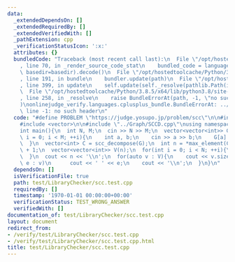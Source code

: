 ```yaml
---
data:
  _extendedDependsOn: []
  _extendedRequiredBy: []
  _extendedVerifiedWith: []
  _pathExtension: cpp
  _verificationStatusIcon: ':x:'
  attributes: {}
  bundledCode: "Traceback (most recent call last):\n  File \"/opt/hostedtoolcache/Python/3.8.5/x64/lib/python3.8/site-packages/onlinejudge_verify/documentation/build.py\"\
    , line 70, in _render_source_code_stat\n    bundled_code = language.bundle(stat.path,\
    \ basedir=basedir).decode()\n  File \"/opt/hostedtoolcache/Python/3.8.5/x64/lib/python3.8/site-packages/onlinejudge_verify/languages/cplusplus.py\"\
    , line 191, in bundle\n    bundler.update(path)\n  File \"/opt/hostedtoolcache/Python/3.8.5/x64/lib/python3.8/site-packages/onlinejudge_verify/languages/cplusplus_bundle.py\"\
    , line 399, in update\n    self.update(self._resolve(pathlib.Path(included), included_from=path))\n\
    \  File \"/opt/hostedtoolcache/Python/3.8.5/x64/lib/python3.8/site-packages/onlinejudge_verify/languages/cplusplus_bundle.py\"\
    , line 258, in _resolve\n    raise BundleErrorAt(path, -1, \"no such header\"\
    )\nonlinejudge_verify.languages.cplusplus_bundle.BundleErrorAt: ../Graph/SCCD.cpp:\
    \ line -1: no such header\n"
  code: "#define PROBLEM \"https://judge.yosupo.jp/problem/scc\"\n\n#include <iostream>\n\
    #include <vector>\n\n#include \"../Graph/SCCD.cpp\"\nusing namespace std;\n\n\
    int main(){\n  int N, M;\n  cin >> N >> M;\n  vector<vector<int>> G(N);\n  for(int\
    \ i = 0; i < M; ++i){\n    int a, b;\n    cin >> a >> b;\n    G[a].emplace_back(b);\n\
    \  }\n  vector<int> C = scc_decompose(G);\n  int n = *max_element(C.begin(), C.end())\
    \ + 1;\n  vector<vector<int>> V(n);\n  for(int i = 0; i < N; ++i){\n    V[C[i]].emplace_back(i);\n\
    \  }\n  cout << n << '\\n';\n  for(auto v : V){\n    cout << v.size();\n    for(auto\
    \ e : v)\n      cout << ' ' << e;\n    cout << '\\n';\n  }\n}\n"
  dependsOn: []
  isVerificationFile: true
  path: test/LibraryChecker/scc.test.cpp
  requiredBy: []
  timestamp: '1970-01-01 00:00:00+00:00'
  verificationStatus: TEST_WRONG_ANSWER
  verifiedWith: []
documentation_of: test/LibraryChecker/scc.test.cpp
layout: document
redirect_from:
- /verify/test/LibraryChecker/scc.test.cpp
- /verify/test/LibraryChecker/scc.test.cpp.html
title: test/LibraryChecker/scc.test.cpp
---
```

